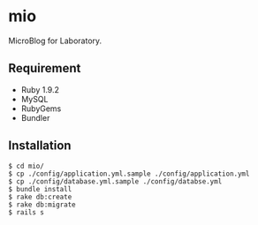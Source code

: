 mio
==================================

MicroBlog for Laboratory.

Requirement
--------------
* Ruby 1.9.2
* MySQL
* RubyGems
* Bundler

Installation
--------------
    $ cd mio/
    $ cp ./config/application.yml.sample ./config/application.yml
    $ cp ./config/database.yml.sample ./config/databse.yml
    $ bundle install
    $ rake db:create
    $ rake db:migrate
    $ rails s
